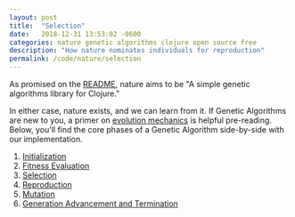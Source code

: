 ```yaml
---
layout: post
title:  "Selection"
date:   2018-12-31 13:53:02 -0600
categories: nature genetic algorithms clojure open source free
description: "How nature nominates individuals for reproduction"
permalink: /code/nature/selection
---
```


As promised on the [README](https://github.com/nnichols/nature), nature aims to be "A simple genetic algorithms library for Clojure."

In either case, nature exists, and we can learn from it.
If Genetic Algorithms are new to you, a primer on [evolution mechanics](https://nnichols.github.io/code/nature/evolution-mechanics) is helpful pre-reading.
Below, you'll find the core phases of a Genetic Algorithm side-by-side with our implementation.
1. [Initialization](https://nnichols.github.io/code/nature/initialization)
2. [Fitness Evaluation](https://nnichols.github.io/code/nature/fitness-evaluation)
3. [Selection](https://nnichols.github.io/code/nature/selection)
4. [Reproduction](https://nnichols.github.io/code/nature/reproduction)
5. [Mutation](https://nnichols.github.io/code/nature/mutation)
6. [Generation Advancement and Termination](https://nnichols.github.io/code/nature/termination)

